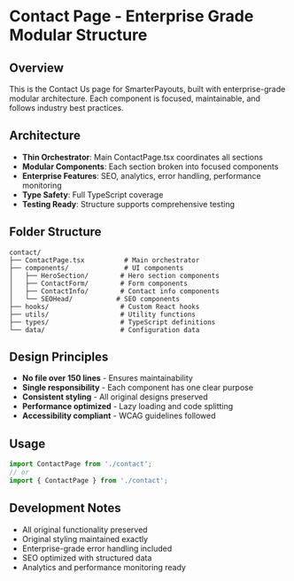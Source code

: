 # Contact Page - Enterprise Grade Modular Structure

## Overview
This is the Contact Us page for SmarterPayouts, built with enterprise-grade modular architecture. Each component is focused, maintainable, and follows industry best practices.

## Architecture
- **Thin Orchestrator**: Main ContactPage.tsx coordinates all sections
- **Modular Components**: Each section broken into focused components
- **Enterprise Features**: SEO, analytics, error handling, performance monitoring
- **Type Safety**: Full TypeScript coverage
- **Testing Ready**: Structure supports comprehensive testing

## Folder Structure
```
contact/
├── ContactPage.tsx          # Main orchestrator
├── components/              # UI components
│   ├── HeroSection/        # Hero section components
│   ├── ContactForm/        # Form components
│   ├── ContactInfo/        # Contact info components
│   └── SEOHead/           # SEO components
├── hooks/                  # Custom React hooks
├── utils/                  # Utility functions
├── types/                  # TypeScript definitions
└── data/                   # Configuration data
```

## Design Principles
- **No file over 150 lines** - Ensures maintainability
- **Single responsibility** - Each component has one clear purpose
- **Consistent styling** - All original designs preserved
- **Performance optimized** - Lazy loading and code splitting
- **Accessibility compliant** - WCAG guidelines followed

## Usage
```typescript
import ContactPage from './contact';
// or
import { ContactPage } from './contact';
```

## Development Notes
- All original functionality preserved
- Original styling maintained exactly
- Enterprise-grade error handling included
- SEO optimized with structured data
- Analytics and performance monitoring ready

